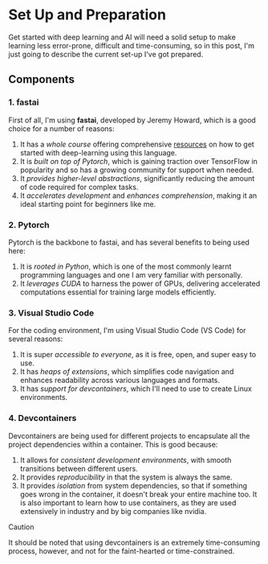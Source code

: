 # Set Up and Preparation
Get started with deep learning and AI will need a solid setup to make learning less error-prone, difficult and time-consuming, so in this post, I'm just going to describe the current set-up I've got prepared.

## Components
### 1. fastai
First of all, I'm using **fastai**, developed by Jeremy Howard, which is a good choice for a number of reasons:
1. It has a *whole course* offering comprehensive [resources](https://course.fast.ai/) on how to get started with deep-learning using this language.
2. It is *built on top of Pytorch*, which is gaining traction over TensorFlow in popularity and so has a growing community for support when needed.
3. It *provides higher-level abstractions*, significantly reducing the amount of code required for complex tasks.
4. It *accelerates development* and *enhances comprehension*, making it an ideal starting point for beginners like me.

### 2. Pytorch
Pytorch is the backbone to fastai, and has several benefits to being used here:
1. It is *rooted in Python*, which is one of the most commonly learnt programming languages and one I am very familiar with personally.
2. It *leverages CUDA* to harness the power of GPUs, delivering accelerated computations essential for training large models efficiently.

### 3. Visual Studio Code
For the coding environment, I'm using Visual Studio Code (VS Code) for several reasons:
1. It is super *accessible to everyone*, as it is free, open, and super easy to use.
2. It has *heaps of extensions*, which simplifies code navigation and enhances readability across various languages and formats. 
3. It has *support for devcontainers*, which I'll need to use to create Linux environments.

### 4. Devcontainers
Devcontainers are being used for different projects to encapsulate all the project dependencies within a container. This is good because:
1. It allows for *consistent development environments*, with smooth transitions between different users.
2. It provides *reproducibility* in that the system is always the same.
3. It provides *isolation* from system dependencies, so that if something goes wrong in the container, it doesn't break your entire machine too.
It is also important to learn how to use containers, as they are used extensively in industry and by big companies like nvidia.
> [!CAUTION]
> It should be noted that using devcontainers is an extremely time-consuming process, however, and not for the faint-hearted or time-constrained.
